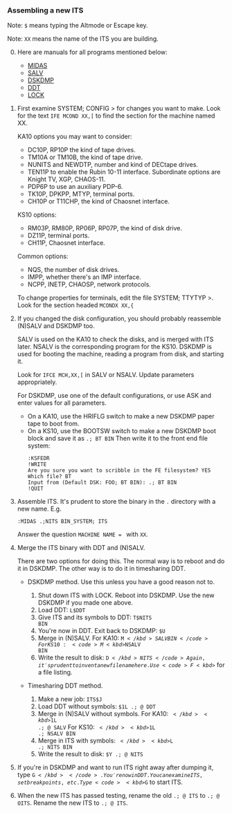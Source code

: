 ### Assembling a new ITS

Note: <code><kbd>$</kbd></code> means typing the Altmode or Escape key.

Note: `XX` means the name of the ITS you are building.

0. Here are manuals for all programs mentioned below:

   - [MIDAS](info/midas.26)
   - [SALV](kshack/nsalv.order)
   - [DSKDMP](sysdoc/dskdmp.order)
   - [DDT](_info_/ddtord.1462)
   - [LOCK](_info_/lock.order)

1. First examine SYSTEM; CONFIG > for changes you want to make.  Look for the text `IFE MCOND XX,[` to find the section for the machine named XX.

   KA10 options you may want to consider:
   - DC10P, RP10P the kind of tape drives.
   - TM10A or TM10B, the kind of tape drive.
   - NUNITS and NEWDTP, number and kind of DECtape drives.
   - TEN11P to enable the Rubin 10-11 interface.  Subordinate options are Knight TV, XGP, CHAOS-11.
   - PDP6P to use an auxiliary PDP-6.
   - TK10P, DPKPP, MTYP, terminal ports.
   - CH10P or T11CHP, the kind of Chaosnet interface.

   KS10 options:
   - RM03P, RM80P, RP06P, RP07P, the kind of disk drive.
   - DZ11P, terminal ports.
   - CH11P, Chaosnet interface.

   Common options:
   - NQS, the number of disk drives.
   - IMPP, whether there's an IMP interface.
   - NCPP, INETP, CHAOSP, network protocols.

   To change properties for terminals, edit the file SYSTEM; TTYTYP >.
   Look for the section headed `MCONDX XX,{`


2. If you changed the disk configuration, you should probably reassemble (N)SALV and DSKDMP too.

   SALV is used on the KA10 to check the disks, and is merged with ITS later.  NSALV is the corresponding program for the KS10.  DSKDMP is used for booting the machine, reading a program from disk, and starting it.

   Look for `IFCE MCH,XX,[` in SALV or NSALV.  Update parameters appropriately.

   For DSKDMP, use one of the default configurations, or use ASK and enter values for all parameters.
   - On a KA10, use the HRIFLG switch to make a new DSKDMP paper tape to boot from.
   - On a KS10, use the BOOTSW switch to make a new DSKDMP boot block and save it as `.; BT BIN`  Then write it to the front end file system:
     ```
     :KSFEDR
     !WRITE
     Are you sure you want to scribble in the FE filesystem? YES
     Which file? BT
     Input from (Default DSK: FOO; BT BIN): .; BT BIN
     !QUIT
     ```

3. Assemble ITS.  It's prudent to store the binary in the `.` directory with a new name.  E.g.

   `:MIDAS .;NITS BIN_SYSTEM; ITS`

   Answer the question `MACHINE NAME = ` with `XX`.

4. Merge the ITS binary with DDT and (N)SALV.

   There are two options for doing this.  The normal way is to reboot and do it in DSKDMP.  The other way is to do it in timesharing DDT.

   - DSKDMP method.  Use this unless you have a good reason not to.

     1. Shut down ITS with LOCK.  Reboot into DSKDMP.  Use the new DSKDMP if you made one above.
     2. Load DDT: <code>L<kbd>$</kbd>DDT</code>
     3. Give ITS and its symbols to DDT: <code>T<kbd>$</kbd>NITS BIN</code>
     4. You're now in DDT.  Exit back to DSKDMP: <code><kbd>$</kbd>U</code>
     5. Merge in (N)SALV.  For KA10: <code>M<kbd>$</kbd>SALV BIN</code>  For KS10: <code>M<kbd>$</kbd>NSALV BIN</code>
     6. Write the result to disk: <code>D<kbd>$</kbd>NITS</code>  Again, it's prudent to invent a new file name here.  Use <code>F<kbd>$</kbd></code> for a file listing.

   - Timesharing DDT method.

     1. Make a new job: <code>ITS<kbd>$</kbd>J</code>
     2. Load DDT without symbols: <code><kbd>$</kbd>1L .; @ DDT</code>
     3. Merge in (N)SALV without symbols.  For KA10: <code><kbd>$</kbd><kbd>$</kbd>1L .; @ SALV</code>  For KS10: <code><kbd>$</kbd><kbd>$</kbd>1L .; NSALV BIN</code>
     4. Merge in ITS with symbols: <code><kbd>$</kbd><kbd>$</kbd>L .; NITS BIN</code>
     5. Write the result to disk: <code><kbd>$</kbd>Y .; @ NITS</code>

5. If you're in DSKDMP and want to run ITS right away after dumping it, type <code>G<kbd>$</kbd></code>.  You're now in DDT.  You can examine ITS, set breakpoints, etc.  Type <code><kbd>$</kbd>G</code> to start ITS.

6. When the new ITS has passed testing, rename the old `.; @ ITS` to `.; @ OITS`.  Rename the new ITS to `.; @ ITS`.

